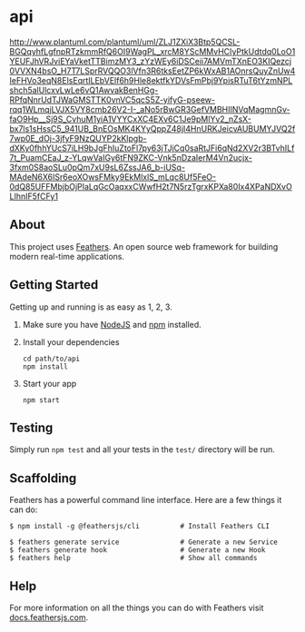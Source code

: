# api

http://www.plantuml.com/plantuml/uml/ZLJ1ZXiX3Btp5QCSL-BGQqyhfLgfnpRTzkmmRfQ6OI9WagPL_xrcM8YScMMvHCIyPtkUdtdq0LoO1YEUFJhVRJviEYaVketTTBimzMY3_zYzWEy6iDSCeii7AMVmTXnEO3KIQezcj0VVXN4bsO_H7T7LSprRVQQO3lVfn3R6tksEetZP6kWxAB1AOnrsQuyZnUw4IeFHVo3eqN8ElsEqrtILEbVElf6h9Hle8ektfkYDVsFmPbj9YpisRTuT6tYzmNPLshch5alUlcxvLwLe6vQ1AwvakBenHGg-RPfqNnrUdTJWaGMSTTK0vnVC5qcS5Z-yifyG-pseew-rqq1WLmqjLVJX5VY8cmb26V2-I-_aNo5rBwGR3GefVMBHIINVqMagmnGv-faO9Hp__Sj9S_CvhuM1yiA1VYYCxXC4EXv6C1Je9pMlYv2_nZsX-bx7ls1sHssC5_941UB_BnEOsMK4KYyQppZ48jI4HnURKJeicvAUBUMYJVQ2f7wp0E_dOj-3jfyF9NzQUYP2kKlpgb-dXKy0fhhYUcS7iLH9bJgFhIuZtoFl7py63jTJjCq0saRtJFi6qNd2XV2r3BTvhILf7t_PuamCEaJ_z-YLqwVaIGy6tFN9ZKC-Vnk5nDzaIerM4Vn2ucjx-3fxm0S8aoSLu0pQm7xU9sL6ZssJA6_b-iUSq-MAdeN6X6ISr6eoXOwsFMky9EkMlxlS_mLqc8Uf5FeO-0dQ85UFFMbjbOjPIaLqGcOaqxxCWwfH2t7N5rzTgrxKPXa80Ix4XPaNDXvOLIhnIF5fCFy1

>

## About

This project uses [Feathers](http://feathersjs.com). An open source web framework for building
modern real-time applications.

## Getting Started

Getting up and running is as easy as 1, 2, 3.

1. Make sure you have [NodeJS](https://nodejs.org/) and [npm](https://www.npmjs.com/) installed.
2. Install your dependencies

   ```
   cd path/to/api
   npm install
   ```

3. Start your app

   ```
   npm start
   ```

## Testing

Simply run `npm test` and all your tests in the `test/` directory will be run.

## Scaffolding

Feathers has a powerful command line interface. Here are a few things it can do:

```
$ npm install -g @feathersjs/cli          # Install Feathers CLI

$ feathers generate service               # Generate a new Service
$ feathers generate hook                  # Generate a new Hook
$ feathers help                           # Show all commands
```

## Help

For more information on all the things you can do with Feathers visit
[docs.feathersjs.com](http://docs.feathersjs.com).
